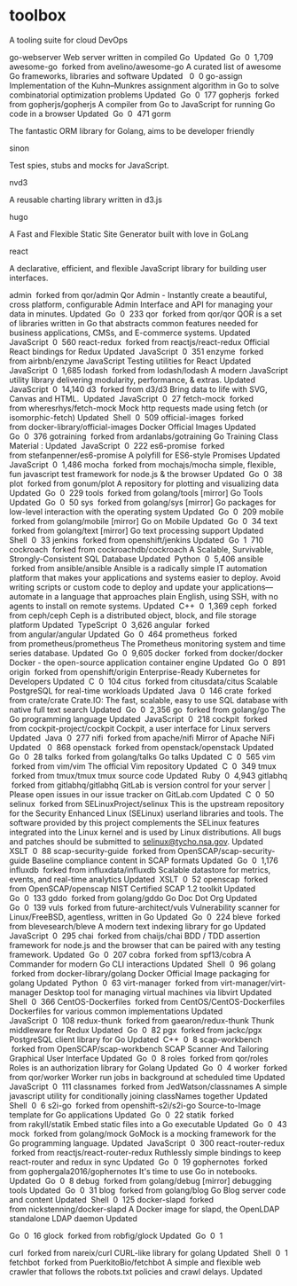 # toolbox
A tooling suite for cloud DevOps

go-webserver
Web server written in compiled Go 
Updated 
Go  0  1,709
awesome-go
 forked from avelino/awesome-go
A curated list of awesome Go frameworks, libraries and software
Updated 
 0  0
go-assign
Implementation of the Kuhn–Munkres assignment algorithm in Go to solve combinatorial optimization problems
Updated 
Go  0  177
gopherjs
 forked from gopherjs/gopherjs
A compiler from Go to JavaScript for running Go code in a browser
Updated 
Go  0  471
gorm

The fantastic ORM library for Golang, aims to be developer friendly

sinon

Test spies, stubs and mocks for JavaScript.



nvd3

A reusable charting library written in d3.js

hugo

A Fast and Flexible Static Site Generator built with love in GoLang


react

A declarative, efficient, and flexible JavaScript library for building user interfaces.

admin
 forked from qor/admin
Qor Admin - Instantly create a beautiful, cross platform, configurable Admin Interface and API for managing your data in minutes.
Updated 
Go  0  233
qor
 forked from qor/qor
QOR is a set of libraries written in Go that abstracts common features needed for business applications, CMSs, and E-commerce systems.
Updated 
JavaScript  0  560
react-redux
 forked from reactjs/react-redux
Official React bindings for Redux
Updated 
JavaScript  0  351
enzyme
 forked from airbnb/enzyme
JavaScript Testing utilities for React
Updated 
JavaScript  0  1,685
lodash
 forked from lodash/lodash
A modern JavaScript utility library delivering modularity, performance, & extras.
Updated 
JavaScript  0  14,140
d3
 forked from d3/d3
Bring data to life with SVG, Canvas and HTML. 
Updated 
JavaScript  0  27
fetch-mock
 forked from wheresrhys/fetch-mock
Mock http requests made using fetch (or isomorphic-fetch)
Updated 
Shell  0  509
official-images
 forked from docker-library/official-images
Docker Official Images
Updated 
Go  0  376
gotraining
 forked from ardanlabs/gotraining
Go Training Class Material :
Updated 
JavaScript  0  222
es6-promise
 forked from stefanpenner/es6-promise
A polyfill for ES6-style Promises
Updated 
JavaScript  0  1,486
mocha
 forked from mochajs/mocha
simple, flexible, fun javascript test framework for node.js & the browser
Updated 
Go  0  38
plot
 forked from gonum/plot
A repository for plotting and visualizing data
Updated 
Go  0  229
tools
 forked from golang/tools
[mirror] Go Tools
Updated 
Go  0  50
sys
 forked from golang/sys
[mirror] Go packages for low-level interaction with the operating system
Updated 
Go  0  209
mobile
 forked from golang/mobile
[mirror] Go on Mobile
Updated 
Go  0  34
text
 forked from golang/text
[mirror] Go text processing support
Updated 
Shell  0  33
jenkins
 forked from openshift/jenkins
Updated 
Go  1  710
cockroach
 forked from cockroachdb/cockroach
A Scalable, Survivable, Strongly-Consistent SQL Database
Updated 
Python  0  5,406
ansible
 forked from ansible/ansible
Ansible is a radically simple IT automation platform that makes your applications and systems easier to deploy. Avoid writing scripts or custom code to deploy and update your applications— automate in a language that approaches plain English, using SSH, with no agents to install on remote systems.
Updated 
C++  0  1,369
ceph
 forked from ceph/ceph
Ceph is a distributed object, block, and file storage platform
Updated 
TypeScript  0  3,626
angular
 forked from angular/angular
Updated 
Go  0  464
prometheus
 forked from prometheus/prometheus
The Prometheus monitoring system and time series database.
Updated 
Go  0  9,605
docker
 forked from docker/docker
Docker - the open-source application container engine
Updated 
Go  0  891
origin
 forked from openshift/origin
Enterprise-Ready Kubernetes for Developers
Updated 
C  0  104
citus
 forked from citusdata/citus
Scalable PostgreSQL for real-time workloads
Updated 
Java  0  146
crate
 forked from crate/crate
Crate.IO: The fast, scalable, easy to use SQL database with native full text search
Updated 
Go  0  2,356
go
 forked from golang/go
The Go programming language
Updated 
JavaScript  0  218
cockpit
 forked from cockpit-project/cockpit
Cockpit, a user interface for Linux servers
Updated 
Java  0  277
nifi
 forked from apache/nifi
Mirror of Apache NiFi
Updated 
 0  868
openstack
 forked from openstack/openstack
Updated 
Go  0  28
talks
 forked from golang/talks
Go talks
Updated 
C  0  565
vim
 forked from vim/vim
The official Vim repository
Updated 
C  0  349
tmux
 forked from tmux/tmux
tmux source code
Updated 
Ruby  0  4,943
gitlabhq
 forked from gitlabhq/gitlabhq
GitLab is version control for your server | Please open issues in our issue tracker on GitLab.com
Updated 
C  0  50
selinux
 forked from SELinuxProject/selinux
This is the upstream repository for the Security Enhanced Linux (SELinux) userland libraries and tools. The software provided by this project complements the SELinux features integrated into the Linux kernel and is used by Linux distributions. All bugs and patches should be submitted to selinux@tycho.nsa.gov.
Updated 
XSLT  0  88
scap-security-guide
 forked from OpenSCAP/scap-security-guide
Baseline compliance content in SCAP formats
Updated 
Go  0  1,176
influxdb
 forked from influxdata/influxdb
Scalable datastore for metrics, events, and real-time analytics
Updated 
XSLT  0  52
openscap
 forked from OpenSCAP/openscap
NIST Certified SCAP 1.2 toolkit
Updated 
Go  0  133
gddo
 forked from golang/gddo
Go Doc Dot Org
Updated 
Go  0  139
vuls
 forked from future-architect/vuls
Vulnerability scanner for Linux/FreeBSD, agentless, written in Go
Updated 
Go  0  224
bleve
 forked from blevesearch/bleve
A modern text indexing library for go
Updated 
JavaScript  0  295
chai
 forked from chaijs/chai
BDD / TDD assertion framework for node.js and the browser that can be paired with any testing framework.
Updated 
Go  0  207
cobra
 forked from spf13/cobra
A Commander for modern Go CLI interactions
Updated 
Shell  0  96
golang
 forked from docker-library/golang
Docker Official Image packaging for golang
Updated 
Python  0  63
virt-manager
 forked from virt-manager/virt-manager
Desktop tool for managing virtual machines via libvirt
Updated 
Shell  0  366
CentOS-Dockerfiles
 forked from CentOS/CentOS-Dockerfiles
Dockerfiles for various common implementations
Updated 
JavaScript  0  108
redux-thunk
 forked from gaearon/redux-thunk
Thunk middleware for Redux
Updated 
Go  0  82
pgx
 forked from jackc/pgx
PostgreSQL client library for Go
Updated 
C++  0  8
scap-workbench
 forked from OpenSCAP/scap-workbench
SCAP Scanner And Tailoring Graphical User Interface
Updated 
Go  0  8
roles
 forked from qor/roles
Roles is an authorization library for Golang
Updated 
Go  0  4
worker
 forked from qor/worker
Worker run jobs in background at scheduled time
Updated 
JavaScript  0  111
classnames
 forked from JedWatson/classnames
A simple javascript utility for conditionally joining classNames together
Updated 
Shell  0  6
s2i-go
 forked from openshift-s2i/s2i-go
Source-to-Image template for Go applications
Updated 
Go  0  22
statik
 forked from rakyll/statik
Embed static files into a Go executable
Updated 
Go  0  43
mock
 forked from golang/mock
GoMock is a mocking framework for the Go programming language.
Updated 
JavaScript  0  300
react-router-redux
 forked from reactjs/react-router-redux
Ruthlessly simple bindings to keep react-router and redux in sync
Updated 
Go  0  19
gophernotes
 forked from gophergala2016/gophernotes
It's time to use Go in notebooks.
Updated 
Go  0  8
debug
 forked from golang/debug
[mirror] debugging tools
Updated 
Go  0  31
blog
 forked from golang/blog
Go Blog server code and content
Updated 
Shell  0  125
docker-slapd
 forked from nickstenning/docker-slapd
A Docker image for slapd, the OpenLDAP standalone LDAP daemon
Updated 

Go  0  16
glock
 forked from robfig/glock
Updated 
Go  0  1

curl
 forked from nareix/curl
CURL-like library for golang
Updated 
Shell  0  1
fetchbot
 forked from PuerkitoBio/fetchbot
A simple and flexible web crawler that follows the robots.txt policies and crawl delays.
Updated 

